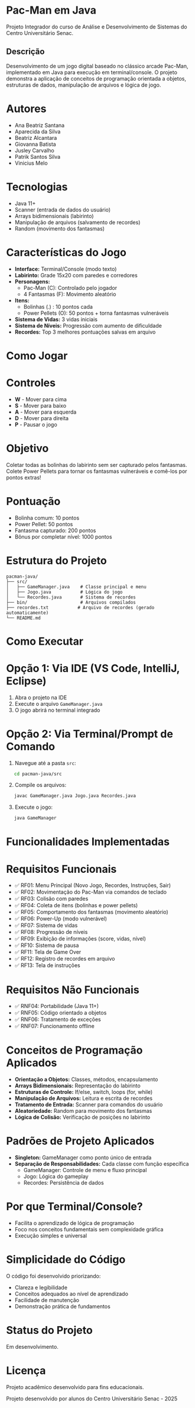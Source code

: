 # Pac-Man em Java

Projeto Integrador do curso de Análise e Desenvolvimento de Sistemas do Centro Universitário Senac.

## Descrição

Desenvolvimento de um jogo digital baseado no clássico arcade Pac-Man, implementado em Java para execução em terminal/console. O projeto demonstra a aplicação de conceitos de programação orientada a objetos, estruturas de dados, manipulação de arquivos e lógica de jogo.

# Autores

- Ana Beatriz Santana
- Aparecida da Silva
- Beatriz Alcantara
- Giovanna Batista
- Jusley Carvalho
- Patrik Santos Silva
- Vinicius Melo

# Tecnologias

- Java 11+
- Scanner (entrada de dados do usuário)
- Arrays bidimensionais (labirinto)
- Manipulação de arquivos (salvamento de recordes)
- Random (movimento dos fantasmas)

# Características do Jogo

- **Interface:** Terminal/Console (modo texto)
- **Labirinto:** Grade 15x20 com paredes e corredores
- **Personagens:**
  - Pac-Man (C): Controlado pelo jogador
  - 4 Fantasmas (F): Movimento aleatório
- **Itens:**
  - Bolinhas (.) : 10 pontos cada
  - Power Pellets (O): 50 pontos + torna fantasmas vulneráveis
- **Sistema de Vidas:** 3 vidas iniciais
- **Sistema de Níveis:** Progressão com aumento de dificuldade
- **Recordes:** Top 3 melhores pontuações salvas em arquivo

# Como Jogar

# Controles
- **W** - Mover para cima
- **S** - Mover para baixo
- **A** - Mover para esquerda
- **D** - Mover para direita
- **P** - Pausar o jogo

# Objetivo
Coletar todas as bolinhas do labirinto sem ser capturado pelos fantasmas. Colete Power Pellets para tornar os fantasmas vulneráveis e comê-los por pontos extras!

# Pontuação
- Bolinha comum: 10 pontos
- Power Pellet: 50 pontos
- Fantasma capturado: 200 pontos
- Bônus por completar nível: 1000 pontos

# Estrutura do Projeto
```
pacman-java/
├── src/
│   ├── GameManager.java    # Classe principal e menu
│   ├── Jogo.java           # Lógica do jogo
│   └── Recordes.java       # Sistema de recordes
├── bin/                    # Arquivos compilados
├── recordes.txt           # Arquivo de recordes (gerado automaticamente)
└── README.md
```

# Como Executar

# Opção 1: Via IDE (VS Code, IntelliJ, Eclipse)
1. Abra o projeto na IDE
2. Execute o arquivo `GameManager.java`
3. O jogo abrirá no terminal integrado

# Opção 2: Via Terminal/Prompt de Comando
1. Navegue até a pasta `src`:
```bash
   cd pacman-java/src
```

2. Compile os arquivos:
```bash
   javac GameManager.java Jogo.java Recordes.java
```

3. Execute o jogo:
```bash
   java GameManager
```

# Funcionalidades Implementadas

# Requisitos Funcionais
- ✅ RF01: Menu Principal (Novo Jogo, Recordes, Instruções, Sair)
- ✅ RF02: Movimentação do Pac-Man via comandos de teclado
- ✅ RF03: Colisão com paredes
- ✅ RF04: Coleta de itens (bolinhas e power pellets)
- ✅ RF05: Comportamento dos fantasmas (movimento aleatório)
- ✅ RF06: Power-Up (modo vulnerável)
- ✅ RF07: Sistema de vidas
- ✅ RF08: Progressão de níveis
- ✅ RF09: Exibição de informações (score, vidas, nível)
- ✅ RF10: Sistema de pausa
- ✅ RF11: Tela de Game Over
- ✅ RF12: Registro de recordes em arquivo
- ✅ RF13: Tela de instruções

# Requisitos Não Funcionais
- ✅ RNF04: Portabilidade (Java 11+)
- ✅ RNF05: Código orientado a objetos
- ✅ RNF06: Tratamento de exceções
- ✅ RNF07: Funcionamento offline

# Conceitos de Programação Aplicados

- **Orientação a Objetos:** Classes, métodos, encapsulamento
- **Arrays Bidimensionais:** Representação do labirinto
- **Estruturas de Controle:** If/else, switch, loops (for, while)
- **Manipulação de Arquivos:** Leitura e escrita de recordes
- **Tratamento de Entrada:** Scanner para comandos do usuário
- **Aleatoriedade:** Random para movimento dos fantasmas
- **Lógica de Colisão:** Verificação de posições no labirinto

# Padrões de Projeto Aplicados

- **Singleton:** GameManager como ponto único de entrada
- **Separação de Responsabilidades:** Cada classe com função específica
  - GameManager: Controle de menu e fluxo principal
  - Jogo: Lógica do gameplay
  - Recordes: Persistência de dados


# Por que Terminal/Console?
- Facilita o aprendizado de lógica de programação
- Foco nos conceitos fundamentais sem complexidade gráfica
- Execução simples e universal

# Simplicidade do Código
O código foi desenvolvido priorizando:
- Clareza e legibilidade
- Conceitos adequados ao nível de aprendizado
- Facilidade de manutenção
- Demonstração prática de fundamentos

# Status do Projeto

Em desenvolvimento.


# Licença

Projeto acadêmico desenvolvido para fins educacionais.


Projeto desenvolvido por alunos do Centro Universitário Senac - 2025
